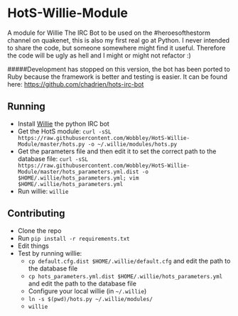 HotS-Willie-Module
==================

A module for Willie The IRC Bot to be used on the #heroesofthestorm channel on quakenet, this is also my first real go at Python. I never intended to share the code, but someone somewhere might find it useful. Therefore the code will be ugly as hell and I might or might not refactor :)

#####Development has stopped on this version, the bot has been ported to Ruby because the framework is better and testing is easier. It can be found here: https://github.com/chadrien/hots-irc-bot

## Running

* Install [Willie](http://willie.dftba.net/) the python IRC bot
* Get the HotS module: `curl -sSL https://raw.githubusercontent.com/Wobbley/HotS-Willie-Module/master/hots.py -o ~/.willie/modules/hots.py`
* Get the parameters file and then edit it to set the correct path to the database file:  `curl -sSL https://raw.githubusercontent.com/Wobbley/HotS-Willie-Module/master/hots_parameters.yml.dist -o $HOME/.willie/hots_parameters.yml; vim $HOME/.willie/hots_parameters.yml`
* Run willie: `willie`

## Contributing

* Clone the repo
* Run `pip install -r requirements.txt`
* Edit things
* Test by running willie:
  * `cp default.cfg.dist $HOME/.willie/default.cfg` and edit the path to the database file
  * `cp hots_parameters.yml.dist $HOME/.willie/hots_parameters.yml` and edit the path to the database file 
  * Configure your local willie (in `~/.willie`)
  * `ln -s $(pwd)/hots.py ~/.willie/modules/`
  * `willie`
